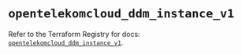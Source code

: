 # `opentelekomcloud_ddm_instance_v1`

Refer to the Terraform Registry for docs: [`opentelekomcloud_ddm_instance_v1`](https://registry.terraform.io/providers/opentelekomcloud/opentelekomcloud/1.36.47/docs/resources/ddm_instance_v1).
